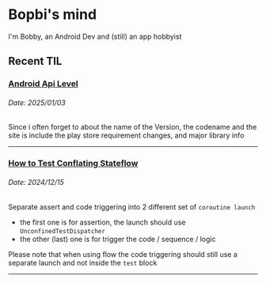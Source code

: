 # Bopbi's mind

I'm Bobby, an Android Dev and (still) an app hobbyist

## Recent TIL
### [Android Api Level](https://apilevels.com)
###### Date: 2025/01/03

Since i often forget to about the name of the Version, the codename
and the site is include the play store requirement changes, and major library info

---

### [How to Test Conflating Stateflow](https://zsmb.co/conflating-stateflows/)
###### Date: 2024/12/15

Separate assert and code triggering into 2 different set of `coroutine launch`
* the first one is for assertion, the launch should use `UnconfinedTestDispatcher`
* the other (last) one is for trigger the code / sequence / logic

Please note that when using flow the code triggering should still use a separate launch and not inside the `test` block

---
